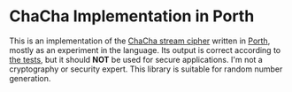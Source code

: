 # ChaCha Implementation in Porth

This is an implementation of the [ChaCha stream cipher](https://en.wikipedia.org/wiki/ChaCha_(cipher)#ChaCha_variant) written in [Porth](https://gitlab.com/tsoding/porth), mostly as an experiment in the language.
Its output is correct according to [the tests](./src/test.porth), but it should **NOT** be used for secure applications.
I'm not a cryptography or security expert.
This library is suitable for random number generation.
